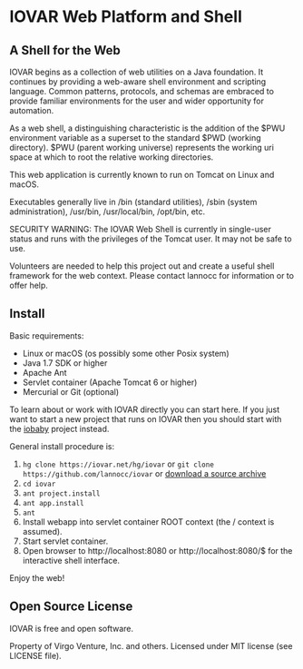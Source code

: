 # IOVAR Web Platform and Shell

## A Shell for the Web

IOVAR begins as a collection of web utilities on a Java foundation. It continues by providing a
web-aware shell environment and scripting language. Common patterns, protocols, and schemas are
embraced to provide familiar environments for the user and wider opportunity for automation.

As a web shell, a distinguishing characteristic is the addition of the $PWU environment variable as
a superset to the standard $PWD (working directory). $PWU (parent working universe) represents the
working uri space at which to root the relative working directories.

This web application is currently known to run on Tomcat on Linux and macOS.

Executables generally live in /bin (standard utilities), /sbin (system administration), /usr/bin,
/usr/local/bin, /opt/bin, etc.

SECURITY WARNING: The IOVAR Web Shell is currently in single-user status and runs with the
privileges of the Tomcat user. It may not be safe to use.

Volunteers are needed to help this project out and create a useful shell framework for the web
context. Please contact lannocc for information or to offer help.

## Install

Basic requirements:
- Linux or macOS (os possibly some other Posix system)
- Java 1.7 SDK or higher
- Apache Ant
- Servlet container (Apache Tomcat 6 or higher)
- Mercurial or Git (optional)

To learn about or work with IOVAR directly you can start here. If you just want to start a new
project that runs on IOVAR then you should start with the [iobaby][iobaby] project instead.

General install procedure is:
1. `hg clone https://iovar.net/hg/iovar` or `git clone https://github.com/lannocc/iovar` or
   [download a source archive][sources]
2. `cd iovar`
3. `ant project.install`
4. `ant app.install`
5. `ant`
6. Install webapp into servlet container ROOT context (the / context is assumed).
7. Start servlet container.
8. Open browser to http://localhost:8080 or http://localhost:8080/$ for the interactive shell
   interface.

Enjoy the web!

## Open Source License

IOVAR is free and open software.

Property of Virgo Venture, Inc. and others. Licensed under MIT license (see LICENSE file).

[iobaby]: https://iovar.net/hg/iobaby
[sources]: https://github.com/lannocc/iovar/releases

